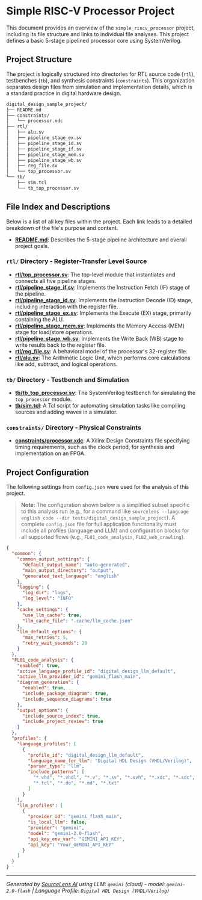 # Simple RISC-V Processor Project

This document provides an overview of the `simple_riscv_processor` project, including its file structure and links to individual file analyses. This project defines a basic 5-stage pipelined processor core using SystemVerilog.

## Project Structure

The project is logically structured into directories for RTL source code (`rtl`), testbenches (`tb`), and synthesis constraints (`constraints`). This organization separates design files from simulation and implementation details, which is a standard practice in digital hardware design.

```bash
digital_design_sample_project/
├── README.md
├── constraints/
│   └── processor.xdc
├── rtl/
│   ├── alu.sv
│   ├── pipeline_stage_ex.sv
│   ├── pipeline_stage_id.sv
│   ├── pipeline_stage_if.sv
│   ├── pipeline_stage_mem.sv
│   ├── pipeline_stage_wb.sv
│   ├── reg_file.sv
│   └── top_processor.sv
└── tb/
    ├── sim.tcl
    └── tb_top_processor.sv
```

## File Index and Descriptions

Below is a list of all key files within the project. Each link leads to a detailed breakdown of the file's purpose and content.

*   **[README.md](./README.md)**: Describes the 5-stage pipeline architecture and overall project goals.

### `rtl/` Directory - Register-Transfer Level Source

*   **[rtl/top_processor.sv](./rtl/top_processor.sv)**: The top-level module that instantiates and connects all five pipeline stages.
*   **[rtl/pipeline_stage_if.sv](./rtl/pipeline_stage_if.sv)**: Implements the Instruction Fetch (IF) stage of the pipeline.
*   **[rtl/pipeline_stage_id.sv](./rtl/pipeline_stage_id.sv)**: Implements the Instruction Decode (ID) stage, including interaction with the register file.
*   **[rtl/pipeline_stage_ex.sv](./rtl/pipeline_stage_ex.sv)**: Implements the Execute (EX) stage, primarily containing the ALU.
*   **[rtl/pipeline_stage_mem.sv](./rtl/pipeline_stage_mem.sv)**: Implements the Memory Access (MEM) stage for load/store operations.
*   **[rtl/pipeline_stage_wb.sv](./rtl/pipeline_stage_wb.sv)**: Implements the Write Back (WB) stage to write results back to the register file.
*   **[rtl/reg_file.sv](./rtl/reg_file.sv)**: A behavioral model of the processor's 32-register file.
*   **[rtl/alu.sv](./rtl/alu.sv)**: The Arithmetic Logic Unit, which performs core calculations like add, subtract, and logical operations.

### `tb/` Directory - Testbench and Simulation

*   **[tb/tb_top_processor.sv](./tb/tb_top_processor.sv)**: The SystemVerilog testbench for simulating the `top_processor` module.
*   **[tb/sim.tcl](./tb/sim.tcl)**: A Tcl script for automating simulation tasks like compiling sources and adding waves in a simulator.

### `constraints/` Directory - Physical Constraints

*   **[constraints/processor.xdc](./constraints/processor.xdc)**: A Xilinx Design Constraints file specifying timing requirements, such as the clock period, for synthesis and implementation on an FPGA.

## Project Configuration

The following settings from `config.json` were used for the analysis of this project.

> **Note:** The configuration shown below is a simplified subset specific to this analysis run (e.g., for a command like `sourcelens --language english code --dir tests/digital_design_sample_project`). A complete `config.json` file for full application functionality must include all profiles (language and LLM) and configuration blocks for all supported flows (e.g., `FL01_code_analysis`, `FL02_web_crawling`).

```json
{
  "common": {
    "common_output_settings": {
      "default_output_name": "auto-generated",
      "main_output_directory": "output",
      "generated_text_language": "english"
    },
    "logging": {
      "log_dir": "logs",
      "log_level": "INFO"
    },
    "cache_settings": {
      "use_llm_cache": true,
      "llm_cache_file": ".cache/llm_cache.json"
    },
    "llm_default_options": {
      "max_retries": 5,
      "retry_wait_seconds": 20
    }
  },
  "FL01_code_analysis": {
    "enabled": true,
    "active_language_profile_id": "digital_design_llm_default",
    "active_llm_provider_id": "gemini_flash_main",
    "diagram_generation": {
      "enabled": true,
      "include_package_diagram": true,
      "include_sequence_diagrams": true
    },
    "output_options": {
      "include_source_index": true,
      "include_project_review": true
    }
  },
  "profiles": {
    "language_profiles": [
      {
        "profile_id": "digital_design_llm_default",
        "language_name_for_llm": "Digital HDL Design (VHDL/Verilog)",
        "parser_type": "llm",
        "include_patterns": [
          "*.vhd", "*.vhdl", "*.v", "*.sv", "*.svh", "*.xdc", "*.sdc",
          "*.tcl", "*.do", "*.md", "*.txt"
        ]
      }
    ],
    "llm_profiles": [
      {
        "provider_id": "gemini_flash_main",
        "is_local_llm": false,
        "provider": "gemini",
        "model": "gemini-2.0-flash",
        "api_key_env_var": "GEMINI_API_KEY",
        "api_key": "Your_GEMINI_API_KEY"
      }
    ]
  }
}
```
---

*Generated by [SourceLens AI](https://github.com/openXFlow/sourceLensAI) using LLM: `gemini` (cloud) - model: `gemini-2.0-flash` | Language Profile: `Digital HDL Design (VHDL/Verilog)`*
